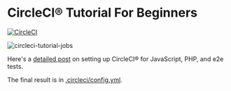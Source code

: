 # CircleCI® Tutorial For Beginners

[![CircleCI](https://dl.circleci.com/insights-snapshot/gh/circleci/circleci-docs/master/build-deploy/badge.svg?window=30d)](https://app.circleci.com/insights/github/getlocalci/circleci-tutorial-for-beginners?branches=develop&workflows=test-flow&reporting-window=last-365-days&insights-snapshot=true)

![circleci-tutorial-jobs](https://user-images.githubusercontent.com/4063887/153124438-caddfc94-9b91-4df0-976c-d84baca37232.png)

Here's a [detailed post](https://getlocalci.com/circleci-tutorial-for-beginners/) on setting up CircleCI® for JavaScript, PHP, and e2e tests.

The final result is in [.circleci/config.yml](.circleci/config.yml).
